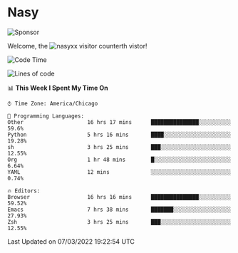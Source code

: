 # Nasy

<!--
<p align="center">
<img height="200" src="https://github-readme-stats.vercel.app/api?username=nasyxx&count_private=true&show_icons=true&theme=dracula&include_all_commits=true"/>
<img height="200" src="https://github-readme-stats.vercel.app/api/top-langs/?username=nasyxx&theme=dracula&hide=html,jupyter+notebook&count_private=true&show_icons=true"/>
</p>

  
----------------
-->

![Sponsor](https://img.shields.io/static/v1.svg?label=Sponsor&message=%E2%9D%A4&logo=GitHub&style=flat&color=pink)
 
Welcome, the ![nasyxx visitor counter](https://count.getloli.com/get/@nasyxx?theme=rule34)th vistor!
 
<!--START_SECTION:waka-->
![Code Time](http://img.shields.io/badge/Code%20Time-1%2C975%20hrs%2022%20mins-blue)

![Lines of code](https://img.shields.io/badge/From%20Hello%20World%20I%27ve%20Written-5%20Million%20lines%20of%20code-blue)

📊 **This Week I Spent My Time On** 

```text
⌚︎ Time Zone: America/Chicago

💬 Programming Languages: 
Other                    16 hrs 17 mins      ███████████████░░░░░░░░░░   59.6% 
Python                   5 hrs 16 mins       ████░░░░░░░░░░░░░░░░░░░░░   19.28% 
sh                       3 hrs 25 mins       ███░░░░░░░░░░░░░░░░░░░░░░   12.55% 
Org                      1 hr 48 mins        █░░░░░░░░░░░░░░░░░░░░░░░░   6.64% 
YAML                     12 mins             ░░░░░░░░░░░░░░░░░░░░░░░░░   0.74%

🔥 Editors: 
Browser                  16 hrs 16 mins      ███████████████░░░░░░░░░░   59.52% 
Emacs                    7 hrs 38 mins       ███████░░░░░░░░░░░░░░░░░░   27.93% 
Zsh                      3 hrs 25 mins       ███░░░░░░░░░░░░░░░░░░░░░░   12.55%

```


 Last Updated on 07/03/2022 19:22:54 UTC
<!--END_SECTION:waka-->

<!-- ![visitors](https://visitor-badge.laobi.icu/badge?page_id=nasyxx.nasyxx) -->
